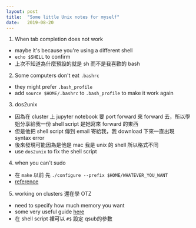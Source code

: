 ```yaml
---
layout: post
title:  "Some little Unix notes for myself"
date:   2019-08-20
---
```


1. When tab completion does not work
- maybe it's because you're using a different shell
- `echo $SHELL` to confirm
- 上次不知道為什麼預設的就是 sh 而不是我喜歡的 bash

2. Some computers don't eat `.bashrc`
- they might prefer `.bash_profile`
- add `source $HOME/.bashrc` to `.bash_profile` to make it work again

3. dos2unix
- 因為在 cluster 上 jupyter notebook 要 port forward 來 forward 去，所以學姐分享給我一份 shell script 是她寫來 forward 的東西
- 但是他把 shell script 傳到 email 寄給我，我 download 下來一直出現 syntax error
- 後來發現可能因為是他是 mac 我是 unix 的 shell 所以格式不同
- use `dos2unix` to fix the shell script

4. when you can't sudo
- 在 `make` 以前 先 `./configure --prefix $HOME/WHATEVER_YOU_WANT`
- [reference](https://unix.stackexchange.com/questions/149451/install-r-in-my-own-directory)

5. working on clusters 還在學 OTZ
- need to specify how much memory you want
- some very useful guide [here]('https://github.com/BIMSBbioinfo/intro2UnixandSGE/blob/master/sun_grid_engine_for_beginners/how_to_submit_a_job_using_qsub.md')
- 在 shell script 裡可以 `#$` 設定 qsub的參數
